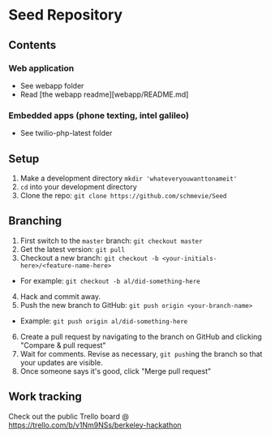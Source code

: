 # Seed Repository
## Contents
### Web application
- See webapp folder
- Read [the webapp readme][webapp/README.md]
### Embedded apps (phone texting, intel galileo)
- See twilio-php-latest folder
## Setup

1. Make a development directory `mkdir 'whateveryouwanttonameit'`
2. `cd` into your development directory 
3. Clone the repo: `git clone https://github.com/schmevie/Seed`

## Branching

1. First switch to the `master` branch: `git checkout master`
2. Get the latest version: `git pull`
3. Checkout a new branch: `git checkout -b <your-initials-here>/<feature-name-here>`
 + For example: `git checkout -b al/did-something-here`
4. Hack and commit away.
5. Push the new branch to GitHub: `git push origin <your-branch-name>`
 + Example: `git push origin al/did-something-here`
6. Create a pull request by navigating to the branch on GitHub and clicking "Compare & pull request"
7. Wait for comments. Revise as necessary, `git push`ing the branch so that your updates are visible.
8. Once someone says it's good, click "Merge pull request"

## Work tracking
Check out the public Trello board @ https://trello.com/b/v1Nm9NSs/berkeley-hackathon
